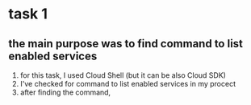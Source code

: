 # task 1
## the main purpose was to find command to list enabled services
1. for this task, I used Cloud Shell (but it can be also Cloud SDK)
2. I've checked for command to list enabled services in my procect
3. after finding the command, 
